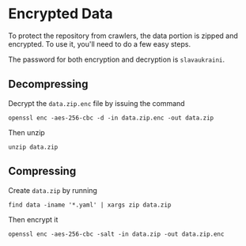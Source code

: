 # Encrypted Data

To protect the repository from crawlers, the data portion is zipped and encrypted. To use it, you'll need to do a few easy steps.

The password for both encryption and decryption is `slavaukraini`.

## Decompressing

Decrypt the `data.zip.enc` file by issuing the command

```
openssl enc -aes-256-cbc -d -in data.zip.enc -out data.zip
```

Then unzip

```
unzip data.zip
```

## Compressing

Create `data.zip` by running

```
find data -iname '*.yaml' | xargs zip data.zip
```

Then encrypt it

```
openssl enc -aes-256-cbc -salt -in data.zip -out data.zip.enc
```
